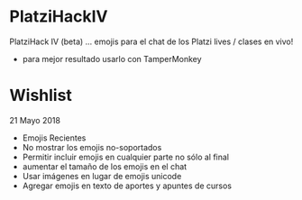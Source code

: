 # PlatziHackIV
PlatziHack IV (beta) ... emojis para el chat de los Platzi lives / clases en vivo!

* para mejor resultado usarlo con TamperMonkey

# Wishlist
21 Mayo 2018
- Emojis Recientes
- No mostrar los emojis no-soportados
- Permitir incluir emojis en cualquier parte no sólo al final
- aumentar el tamaño de los emojis en el chat
- Usar imágenes en lugar de emojis unicode
- Agregar emojis en texto de aportes y apuntes de cursos
